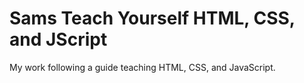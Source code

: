 # Sams Teach Yourself HTML, CSS, and JScript
My work following a guide teaching HTML, CSS, and JavaScript.
